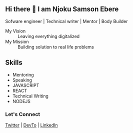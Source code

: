 ## Hi there 👋 I am Njoku Samson Ebere

Sofware engineer | Technical writer | Mentor | Body Builder

<dl>
  <dt>My Vision </dt>
  <dd>Leaving everything digitalized</dd>

  <dt>My Mission</dt>
  <dd>Building solution to real life problems</dd>
</dl>

## Skills
- Mentoring
- Speaking
- JAVASCRIPT
- REACT
- Technical Writing
- NODEJS

### Let's Connect
[Twitter](https://twitter.com/eberetwit) | [DevTo](https://dev.to/ebereplenty) | [LinkedIn](https://www.linkedin.com/in/samson-ebere-njoku-profile/)
